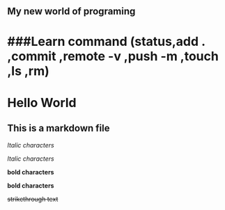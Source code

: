 ## My new world of programing
###Learn command (status,add . ,commit ,remote -v ,push -m ,touch ,ls ,rm)
=======
# Hello World 
## This is a markdown file

*Italic characters* 

_Italic characters_

**bold characters**

__bold characters__

~~strikethrough text~~
